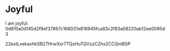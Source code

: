 # Joyful

I am joyful: 0d810a0d145d2f9ef37867c168031e816945fca83c2f83a08220ab12ee0095d3


22extLxekaxhkSB27HrwXsr7TQzHuTQVzzCZhs2CCQmBSP